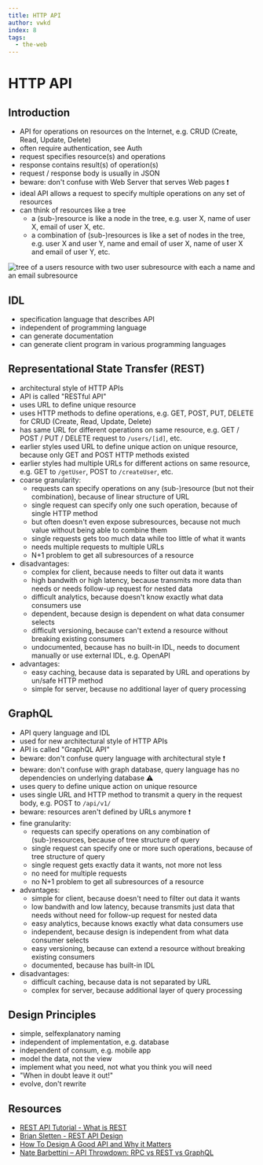 ```yaml
---
title: HTTP API
author: vwkd
index: 8
tags:
  - the-web
---
```

# HTTP API



## Introduction

- API for operations on resources on the Internet, e.g. CRUD (Create, Read, Update, Delete)
- often require authentication, see Auth
- request specifies resource(s) and operations
- response contains result(s) of operation(s)
- request / response body is usually in JSON
- beware: don't confuse with Web Server that serves Web pages ❗️
- ideal API allows a request to specify multiple operations on any set of resources
- can think of resources like a tree
  <!-- ToDo: what is resource and subresource, maybe differentiate between type, object field and scalar field ?? -->
  <!-- collection resource e.g. users -->
  <!-- individual resource e.g. [id] -->
  <!-- field e.g. name ???? -->
  - a (sub-)resource is like a node in the tree, e.g. user X, name of user X, email of user X, etc.
  - a combination of (sub-)resources is like a set of nodes in the tree, e.g. user X and user Y, name and email of user X, name of user X and email of user Y, etc.

![tree of a users resource with two user subresource with each a name and an email subresource](static/apitree.svg)



## IDL

- specification language that describes API
- independent of programming language
- can generate documentation
- can generate client program in various programming languages



## Representational State Transfer (REST)

- architectural style of HTTP APIs
- API is called "RESTful API"
- uses URL to define unique resource
- uses HTTP methods to define operations, e.g. GET, POST, PUT, DELETE for CRUD (Create, Read, Update, Delete)
- has same URL for different operations on same resource, e.g. GET / POST / PUT / DELETE request to `/users/[id]`, etc.
- earlier styles used URL to define unique action on unique resource, because only GET and POST HTTP methods existed
- earlier styles had multiple URLs for different actions on same resource, e.g. GET to `/getUser`, POST to `/createUser`, etc.
- coarse granularity:
  - requests can specify operations on any (sub-)resource (but not their combination), because of linear structure of URL
  - single request can specify only one such operation, because of single HTTP method
  - but often doesn't even expose subresources, because not much value without being able to combine them
  - single requests gets too much data while too little of what it wants
  - needs multiple requests to multiple URLs
  - N+1 problem to get all subresources of a resource
- disadvantages:
  - complex for client, because needs to filter out data it wants
  - high bandwith or high latency, because transmits more data than needs or needs follow-up request for nested data
  - difficult analytics, because doesn't know exactly what data consumers use
  - dependent, because design is dependent on what data consumer selects
  - difficult versioning, because can't extend a resource without breaking existing consumers
  - undocumented, because has no built-in IDL, needs to document manually or use external IDL, e.g. OpenAPI
- advantages:
  - easy caching, because data is separated by URL and operations by un/safe HTTP method
  <!-- browser caches safe methods automatically
  resource and operation are VISIBLE TO TRANSPORT LAYER, CAN CACHE ON TRANSPORT LAYER, e.g. browser can cache safe method to given URL -->
  - simple for server, because no additional layer of query processing



## GraphQL

- API query language and IDL
- used for new architectural style of HTTP APIs
- API is called "GraphQL API"
- beware: don't confuse query language with architectural style ❗️
- beware: don't confuse with graph database, query language has no dependencies on underlying database ⚠️
- uses query to define unique action on unique resource
- uses single URL and HTTP method to transmit a query in the request body, e.g. POST to `/api/v1/`
- beware: resources aren't defined by URLs anymore ❗️
- fine granularity:
  - requests can specify operations on any combination of (sub-)resources, because of tree structure of query
  - single request can specify one or more such operations, because of tree structure of query
  - single request gets exactly data it wants, not more not less
  - no need for multiple requests
  - no N+1 problem to get all subresources of a resource
- advantages:
  - simple for client, because doesn't need to filter out data it wants
  - low bandwith and low latency, because transmits just data that needs without need for follow-up request for nested data
  - easy analytics, because knows exactly what data consumers use
  - independent, because design is independent from what data consumer selects
  - easy versioning, because can extend a resource without breaking existing consumers
  - documented, because has built-in IDL
- disadvantages:
  - difficult caching, because data is not separated by URL
  - complex for server, because additional layer of query processing



## Design Principles

- simple, selfexplanatory naming
- independent of implementation, e.g. database 
- independent of consum, e.g. mobile app
- model the data, not the view
- implement what you need, not what you think you will need
- "When in doubt leave it out!"
- evolve, don't rewrite



## Resources

- [REST API Tutorial - What is REST](https://restfulapi.net/)
- [Brian Sletten - REST API Design](https://www.youtube.com/watch?v=HW9wWZHWhnI)
- [How To Design A Good API and Why it Matters](https://www.youtube.com/watch?v=heh4OeB9A-c)
- [Nate Barbettini – API Throwdown: RPC vs REST vs GraphQL](https://www.youtube.com/watch?v=IvsANO0qZEg)
